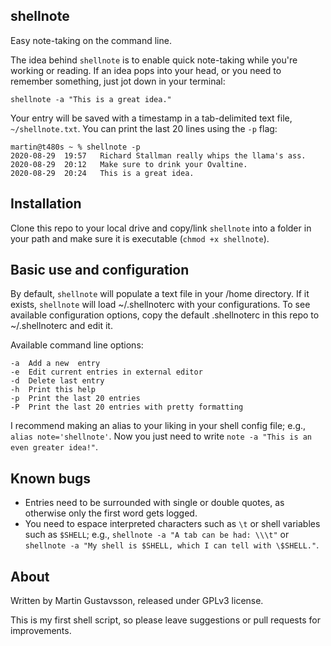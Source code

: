 ## shellnote

Easy note-taking on the command line.

The idea behind `shellnote` is to enable quick note-taking while you're working or reading. If an idea pops into your head, or you need to remember something, just jot down in your terminal:

`shellnote -a "This is a great idea."`

Your entry will be saved with a timestamp in a tab-delimited text file, `~/shellnote.txt`. You can print the last 20 lines using the `-p` flag:

	martin@t480s ~ % shellnote -p	
	2020-08-29  19:57   Richard Stallman really whips the llama's ass.
	2020-08-29  20:12   Make sure to drink your Ovaltine.
	2020-08-29  20:24   This is a great idea.

## Installation

Clone this repo to your local drive and copy/link `shellnote` into a folder in your path and make sure it is executable (`chmod +x shellnote`).

## Basic use and configuration

By default, `shellnote` will populate a text file in your /home directory. If it exists, `shellnote` will load ~/.shellnoterc with your configurations. To see available configuration options, copy the default .shellnoterc in this repo to ~/.shellnoterc and edit it.

Available command line options:

	-a	Add a new  entry
	-e	Edit current entries in external editor
	-d	Delete last entry
	-h	Print this help
	-p	Print the last 20 entries
	-P	Print the last 20 entries with pretty formatting

I recommend making an alias to your liking in your shell config file; e.g., `alias note='shellnote'`. Now you just need to write `note -a "This is an even greater idea!"`.

## Known bugs

* Entries need to be surrounded with single or double quotes, as otherwise only the first word gets logged.
* You need to espace interpreted characters such as `\t` or shell variables such as `$SHELL`; e.g., `shellnote -a "A tab can be had: \\\t"` or `shellnote -a "My shell is $SHELL, which I can tell with \$SHELL."`.

## About
Written by Martin Gustavsson, released under GPLv3 license. 

This is my first shell script, so please leave suggestions or pull requests for improvements.
